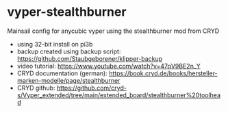 # vyper-stealthburner
Mainsail config for anycubic vyper using the stealthburner mod from CRYD
- using 32-bit install on pi3b
- backup created using backup script: https://github.com/Staubgeborener/klipper-backup
- video tutorial: https://www.youtube.com/watch?v=47qV9BE2n_Y
- CRYD documentation (german): https://book.cryd.de/books/hersteller-marken-modelle/page/stealthburner
- CRYD github: https://github.com/cryd-s/Vyper_extended/tree/main/extended_board/stealthburner%20toolhead
